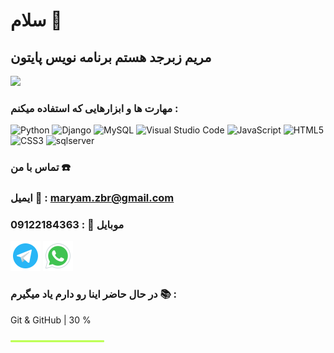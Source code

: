 # سلام 👋
## مریم زبرجد هستم برنامه نویس پایتون 
<img src=https://user-images.githubusercontent.com/115386517/225841791-e6eb2fcf-6de1-45ec-a5e8-0c321f0af245.gif>


### مهارت ها و ابزارهایی  که استفاده میکنم :
![Python](https://img.shields.io/badge/python-3670A0?style=for-the-badge&logo=python&logoColor=ffdd54)  ![Django](https://img.shields.io/badge/django-%23092E20.svg?style=for-the-badge&logo=django&logoColor=white)  ![MySQL](https://img.shields.io/badge/mysql-4479A1.svg?style=for-the-badge&logo=mysql&logoColor=white)   ![Visual Studio Code](https://img.shields.io/badge/Visual%20Studio%20Code-0078d7.svg?style=for-the-badge&logo=visual-studio-code&logoColor=white)  ![JavaScript](https://img.shields.io/badge/javascript-%23323330.svg?style=for-the-badge&logo=javascript&logoColor=%23F7DF1E) ![HTML5](https://img.shields.io/badge/html5-%23E34F26.svg?style=for-the-badge&logo=html5&logoColor=white)  ![CSS3](https://img.shields.io/badge/css3-%231572B6.svg?style=for-the-badge&logo=css3&logoColor=white)
![sqlserver]((https://img.shields.io/badge/sqlserver-%231572B6.svg?style=for-the-badge&logo=css3&logoColor=white))



### تماس با من ☎️ 
### ایمیل     📧  : maryam.zbr@gmail.com
### موبایل    📱   : 09122184363
<a href="https://t.me/MaryamZebarjad"><img src="https://github.com/MaryamZebarjad/MaryamZebarjad/blob/main/image/telegram.png"></a> <a href="https://wa.me/+989122184363"><img src="https://github.com/MaryamZebarjad/MaryamZebarjad/blob/main/image/whatsapp.png"></a>

### در حال حاضر اینا رو دارم یاد میگیرم 📚 :
Git & GitHub | 30 %

<img src="https://github.com/MaryamZebarjad/MaryamZebarjad/blob/main/image/bar40.png" width="150px" heigth="16px">

